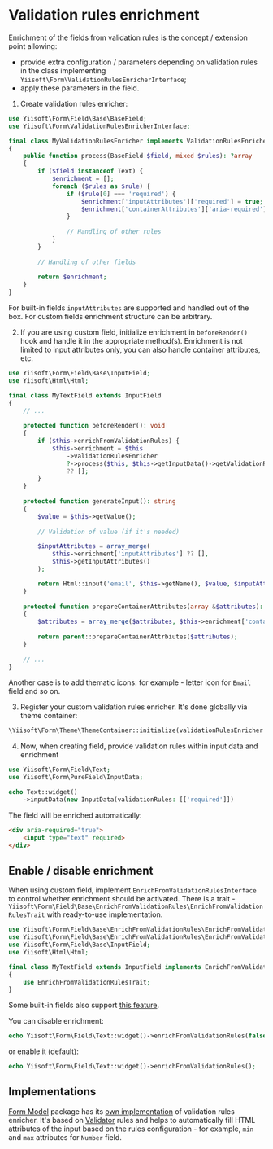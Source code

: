 # Validation rules enrichment

Enrichment of the fields from validation rules is the concept / extension point allowing:

- provide extra configuration / parameters depending on validation rules in the class implementing
  `Yiisoft\Form\ValidationRulesEnricherInterface`;
- apply these parameters in the field.

1. Create validation rules enricher:

```php
use Yiisoft\Form\Field\Base\BaseField;
use Yiisoft\Form\ValidationRulesEnricherInterface;

final class MyValidationRulesEnricher implements ValidationRulesEnricherInterface 
{
    public function process(BaseField $field, mixed $rules): ?array
    {
        if ($field instanceof Text) {
            $enrichment = [];
            foreach ($rules as $rule) {                        
                if ($rule[0] === 'required') {
                    $enrichment['inputAttributes']['required'] = true;
                    $enrichment['containerAttributes']['aria-required'] = true;
                }
                
                // Handling of other rules
            }                        
        }
        
        // Handling of other fields
    
        return $enrichment;
    }
}
```

For built-in fields `inputAttributes` are supported and handled out of the box. For custom fields enrichment structure
can be arbitrary.

2. If you are using custom field, initialize enrichment in `beforeRender()` hook and handle it in the appropriate
   method(s). Enrichment is not limited to input attributes only, you can also handle container attributes, etc.

```php
use Yiisoft\Form\Field\Base\InputField;
use Yiisoft\Html\Html;

final class MyTextField extends InputField 
{    
    // ...    
    
    protected function beforeRender(): void
    {
        if ($this->enrichFromValidationRules) {
            $this->enrichment = $this
                ->validationRulesEnricher
                ?->process($this, $this->getInputData()->getValidationRules())
                ?? [];
        }
    }
    
    protected function generateInput(): string
    {
        $value = $this->getValue();
        
        // Validation of value (if it's needed)

        $inputAttributes = array_merge(
            $this->enrichment['inputAttributes'] ?? [],
            $this->getInputAttributes()
        );

        return Html::input('email', $this->getName(), $value, $inputAttributes)->render();
    }
    
    protected function prepareContainerAttributes(array &$attributes): void 
    { 
        $attributes = array_merge($attributes, $this->enrichment['containerAttributes'] ?? []); 
        
        return parent::prepareContainerAttrbiutes($attributes);
    }
    
    // ...
}
```

Another case is to add thematic icons: for example - letter icon for `Email` field and so on.

3. Register your custom validation rules enricher. It's done globally via theme container:

```php
\Yiisoft\Form\Theme\ThemeContainer::initialize(validationRulesEnricher: new MyValidationRulesEnricher());
```

4. Now, when creating field, provide validation rules within input data and enrichment

```php
use Yiisoft\Form\Field\Text;
use Yiisoft\Form\PureField\InputData;

echo Text::widget()
    ->inputData(new InputData(validationRules: [['required']]) 
```

The field will be enriched automatically:

```html
<div aria-required="true">
    <input type="text" required>
</div>
```

## Enable / disable enrichment

When using custom field, implement `EnrichFromValidationRulesInterface` to control whether enrichment should be
activated. There is a trait - `Yiisoft\Form\Field\Base\EnrichFromValidationRules\EnrichFromValidationRulesTrait` with
ready-to-use implementation.

```php
use Yiisoft\Form\Field\Base\EnrichFromValidationRules\EnrichFromValidationRulesInterface;
use Yiisoft\Form\Field\Base\EnrichFromValidationRules\EnrichFromValidationRulesTrait;
use Yiisoft\Form\Field\Base\InputField;
use Yiisoft\Html\Html;

final class MyTextField extends InputField implements EnrichFromValidationRulesInterface
{
    use EnrichFromValidationRulesTrait;             
}
```

Some built-in fields also support [this feature](field-methods.md#enrichfromvalidationrulesinterface-implemented-fields).

You can disable enrichment:

```php
echo Yiisoft\Form\Field\Text::widget()->enrichFromValidationRules(false);
```

or enable it (default):

```php
echo Yiisoft\Form\Field\Text::widget()->enrichFromValidationRules();
```

## Implementations

[Form Model](https://github.com/yiisoft/form-model) package has its
[own implementation](https://github.com/yiisoft/form-model/blob/master/src/ValidationRulesEnricher.php) of validation
rules enricher. It's based on [Validator](https://github.com/yiisoft/validator) rules and helps to automatically fill
HTML attributes of the input based on the rules configuration - for example, `min` and `max` attributes for `Number`
field.
